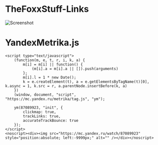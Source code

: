 # TheFoxxStuff-Links
![Screenshot](https://github.com/TheFoxxStuff/thefoxxstuff-website/blob/main/images/Screenshot.png)

# YandexMetrika.js

    <script type="text/javascript">
        (function(m, e, t, r, i, k, a) {
            m[i] = m[i] || function() {
                (m[i].a = m[i].a || []).push(arguments)
            };
            m[i].l = 1 * new Date();
            k = e.createElement(t), a = e.getElementsByTagName(t)[0], k.async = 1, k.src = r, a.parentNode.insertBefore(k, a)
        })
        (window, document, "script", "https://mc.yandex.ru/metrika/tag.js", "ym");

        ym(87089923, "init", {
            clickmap: true,
            trackLinks: true,
            accurateTrackBounce: true
        });
    </script>
    <noscript><div><img src="https://mc.yandex.ru/watch/87089923" style="position:absolute; left:-9999px;" alt="" /></div></noscript>
